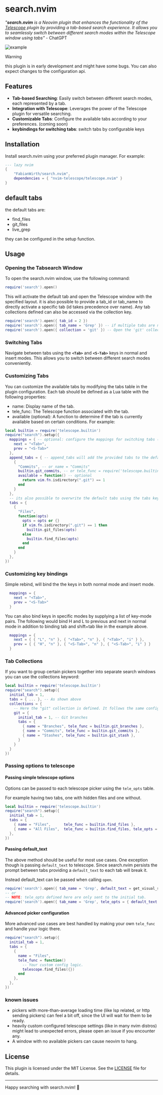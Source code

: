 # search.nvim

*"**search.nvim** is a Neovim plugin that enhances the functionality of the [Telescope](https://github.com/nvim-telescope/telescope.nvim) plugin by providing a tab-based search experience. It allows you to seamlessly switch between different search modes within the Telescope window using tabs"* - ChatGPT

![example](https://raw.githubusercontent.com/FabianWirth/search.nvim/main/example.gif)

> [!WARNING]
> this plugin is in early development and might have some bugs. You can also expect changes to the configuration api.

## Features

- **Tab-based Searching**: Easily switch between different search modes, each represented by a tab.
- **Integration with Telescope**: Leverages the power of the Telescope plugin for versatile searching.
- **Customizable Tabs**: Configure the available tabs according to your preferences. (coming soon)
- **keybindings for switching tabs**: switch tabs by configurable keys

## Installation

Install search.nvim using your preferred plugin manager. For example:
```lua
--- lazy nvim
{
    "FabianWirth/search.nvim",
    dependencies = { "nvim-telescope/telescope.nvim" }
}
```

## default tabs
the default tabs are:
- find_files
- git_files
- live_grep

they can be configured in the setup function.

## Usage

### Opening the Tabsearch Window
To open the search.nvim window, use the following command:

```lua
require('search').open()
```
This will activate the default tab and open the Telescope window with the specified layout.
it is also possible to provide a tab_id or tab_name to directly activate a specific tab (id takes precedence over name).
Any tab collections defined can also be accessed via the collection key.

```lua
require('search').open({ tab_id = 2 })
require('search').open({ tab_name = 'Grep' }) -- if multiple tabs are named the same, the first is selected
require('search').open({ collection = 'git' }) -- Open the 'git' collection of pickers
```

### Switching Tabs
Navigate between tabs using the **`<Tab>`** and **`<S-Tab>`** keys in normal and insert modes. This allows you to switch between different search modes conveniently.

### Customizing Tabs
You can customize the available tabs by modifying the tabs table in the plugin configuration. Each tab should be defined as a Lua table with the following properties:

- name: Display name of the tab.
- tele_func: The Telescope function associated with the tab.
- available (optional): A function to determine if the tab is currently available based on certain conditions.
For example:

```lua
local builtin = require('telescope.builtin')
require("search").setup({
  mappings = { -- optional: configure the mappings for switching tabs (will be set in normal and insert mode(!))
    next = "<Tab>",
    prev = "<S-Tab>"
  },
  append_tabs = { -- append_tabs will add the provided tabs to the default ones
    {
      "Commits", -- or name = "Commits"
      builtin.git_commits, -- or tele_func = require('telescope.builtin').git_commits
      available = function() -- optional
        return vim.fn.isdirectory(".git") == 1
      end
    }
  },
  -- its also possible to overwrite the default tabs using the tabs key instead of append_tabs
  tabs = {
    {
      "Files",
      function(opts)
        opts = opts or {}
        if vim.fn.isdirectory(".git") == 1 then
          builtin.git_files(opts)
        else
          builtin.find_files(opts)
        end
      end
    }
  },
})
```

### Customizing key bindings
Simple rebind, will bind the the keys in both normal mode and insert mode.
```lua
  mappings = {
    next = "<Tab>",
    prev = "<S-Tab>"
  }
```
You can also bind keys in specific modes by supplying a list of key-mode pairs. The following would bind H and L to previous and next in normal mode
in addition to binding tab and shift+tab like in the example above.
```lua
  mappings = {
    next = { { "L", "n" }, { "<Tab>", "n" }, { "<Tab>", "i" } },
    prev = { { "H", "n" }, { "<S-Tab>", "n" }, { "<S-Tab>", "i" } }
  }
```

### Tab Collections
If you want to group certain pickers together into separate search windows you can use the collections keyword:

```lua
local builtin = require('telescope.builtin')
require("search").setup({
  initial_tab = 1,
  tabs = { ... }, -- As shown above
  collections = {
    -- Here the "git" collection is defined. It follows the same configuraton layout as tabs.
    git = {
      initial_tab = 1, -- Git branches
      tabs = {
        { name = "Branches", tele_func = builtin.git_branches },
        { name = "Commits", tele_func = builtin.git_commits },
        { name = "Stashes", tele_func = builtin.git_stash },
      }
    }
  }
})
``` 

### Passing options to telescope

#### Passing simple telescope options

Options can be passed to each telescope picker using the `tele_opts` table. 

For example having two tabs, one with hidden files and one without.
```lua
local builtin = require('telescope.builtin')
require("search").setup({
  initial_tab = 1,
  tabs = {
    { name = "Files",      tele_func = builtin.find_files },
    { name = "All Files",  tele_func = builtin.find_files, tele_opts = { no_ignore = true, hidden = true }},
  },
})
```

#### Passing default_text

The above method should be useful for most use cases. One exception though is passing `default_text` to telescope.
Since search.nvim persists the prompt between tabs providing a `default_text` to each tab will break it.

Instead default_text can be passed when calling `open`.
```lua
require('search').open({ tab_name = 'Grep', default_text = get_visual_selection() })
-- or
-- NOTE: tele_opts defined here are only sent to the initial tab.
require('search').open({ tab_name = 'Grep', tele_opts = { default_text = get_visual_selection() } })
```

#### Advanced picker configuration
More advanced use cases are best handled by making your own `tele_func` and handle your logic there.

```lua
require("search").setup({
  initial_tab = 1,
  tabs = {
    {
      name = "Files",
      tele_func = function() 
        -- Your custom config logic.
        telescope.find_files({})
      end 
    },
  },
})
```

### known issues
- pickers with more-than-average loading time (like lsp related, or http sending pickers) can feel a bit off, since the UI will wait for them to be ready.
- heavily custom configured telescope settings (like in many nvim distros) might lead to unexpected errors, please open an issue if you encounter any.
- A window with no available pickers can cause neovim to hang.

## License

This plugin is licensed under the MIT License. See the [LICENSE](https://github.com/FabianWirth/search.nvim?tab=MIT-1-ov-file) file for details.

-------------------------------------------------------------------------------


Happy searching with search.nvim! 🚀

